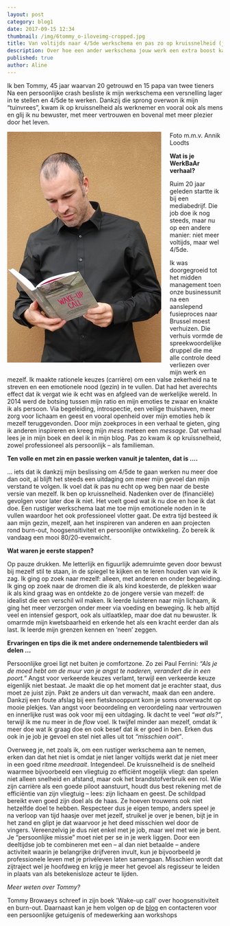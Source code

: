 ```yaml
---
layout: post
category: blog1
date: 2017-09-15 12:34
thumbnail: /img/6tommy_o-iloveimg-cropped.jpg
title: Van voltijds naar 4/5de werkschema en pas zo op kruissnelheid (jg. 1, afl. 7)
description: Over hoe een ander werkschema jouw werk een extra boost kan geven. Meer passie op minder tijd.
published: true
author: Aline
---
```


Ik ben Tommy, 45 jaar waarvan 20 getrouwd en 15 papa van twee tieners Na een persoonlijke crash besliste ik mijn werkschema een versnelling lager in te stellen en 4/5de te werken. Dankzij die sprong overwon ik mijn “tuinvrees”, kwam ik op kruissnelheid als werknemer en vooral ook als mens en glij ik nu bewuster, met meer vertrouwen en bovenal met meer plezier door het leven.

<img alt="Tommy" class="img-responsive" style="float: left;margin:0 20px 15px 0" src="/img/6tommy_o-iloveimg-resized (1).jpg">

Foto m.m.v. Annik Loodts

**Wat is je WerkBaAr verhaal?**

Ruim 20 jaar geleden startte ik bij een mediabedrijf. Die job doe ik nog steeds, maar nu op een andere manier: niet meer voltijds, maar wel 4/5de.

Ik was doorgegroeid tot het midden management toen onze businessunit na een aanslepend fusieproces naar Brussel moest verhuizen. Die verhuis vormde de spreekwoordelijke druppel die me alle controle deed verliezen over mijn werk en mezelf. Ik maakte rationele keuzes (carrière) om een valse zekerheid na te streven en een emotionele nood (gezin) in te vullen. Dat had het averechts effect dat ik vergat wie ik echt was en afgleed van de werkelijke wereld. In 2014 werd de botsing tussen mijn ratio en mijn emoties te zwaar en knakte ik als persoon. Via begeleiding, introspectie, een veilige thuishaven, meer zorg voor lichaam en geest en vooral openheid over mijn emoties heb ik mezelf teruggevonden. Door mijn zoekproces in een verhaal te gieten, ging ik anderen inspireren en kreeg mijn *mess* meteen een *message*. Dat verhaal lees je in mijn boek en deel ik in mijn blog. Pas zo kwam ik op kruissnelheid, zowel professioneel als persoonlijk – als familieman.

**Ten volle en met zin en passie werken vanuit je talenten, dat is ....**

… iets dat ik dankzij mijn beslissing om 4/5de te gaan werken nu meer doe dan ooit, al blijft het steeds een uitdaging om meer mijn gevoel dan mijn verstand te volgen. Ik voel dat ik pas nu echt op weg ben naar de beste versie van mezelf. Ik ben op kruissnelheid. Nadenken over de (financiële) gevolgen voor later doe ik niet. Het voelt goed wat ik nu doe en hoe ik dat doe. Een rustiger werkschema laat me toe mijn emotionele noden in te vullen waardoor het ook professioneel vlotter gaat. De extra tijd besteed ik aan mijn gezin, mezelf, aan het inspireren van anderen en aan projecten rond burn-out, hoogsensitiviteit en persoonlijke ontwikkeling. Zo bereik ik vandaag een mooi 80/20-evenwicht.

**Wat waren je eerste stappen?**

Op pauze drukken. Me letterlijk en figuurlijk ademruimte geven door bewust bij mezelf stil te staan, in de spiegel te kijken en te leren houden van wie ik zag. Ik ging op zoek naar mezelf: alleen, met anderen en onder begeleiding. Ik ging op zoek naar de dromen die ik als kind koesterde, de plekken waar ik als kind graag was en ontdekte zo de jongere versie van mezelf: de idealist die een verschil wil maken. Ik leerde luisteren naar mijn lichaam, ik ging het meer verzorgen onder meer via voeding en beweging. Ik heb altijd veel en intensief gesport, ook als uitlaatklep, maar doe dat nu bewuster. Ik omarmde mijn kwetsbaarheid en erkende het als een kracht eerder dan als last. Ik leerde mijn grenzen kennen en ‘neen’ zeggen.  

**Ervaringen en tips die ik met andere ondernemende talentbieders wil delen ...**

Persoonlijke groei ligt net buiten je comfortzone. Zo zei Paul Ferrini: *“Als je de moed hebt om de muur van je angst te naderen, verandert die in een poort.”* Angst voor verkeerde keuzes verlamt, terwijl een verkeerde keuze eigenlijk niet bestaat. Je maakt die op het moment dat je erachter staat, dus moet ze juist zijn. Pakt ze anders uit dan verwacht, maak dan een andere. Dankzij een foute afslag bij een fietsknooppunt kom je soms onverwacht op mooie plekjes. Van angst voor beoordeling en veroordeling naar vertrouwen en innerlijke rust was ook voor mij een uitdaging. Ik dacht te veel *“wat als?”*, terwijl ik me nu meer in de *flow* voel. Ik twijfel minder aan mezelf, omdat ik meer doe wat ik graag doe en ook besef dat ik er goed in ben. Erken dus ook in je job je gevoel en stel niet alles uit tot *“misschien ooit”*.

Overweeg je, net zoals ik, om een rustiger werkschema aan te nemen, erken dan dat het niet is omdat je niet langer voltijds werkt dat je niet meer in een goed ritme *meedraait*. Integendeel. De kruissnelheid is de snelheid waarmee bijvoorbeeld een vliegtuig zo efficiënt mogelijk vliegt: dan spelen niet alleen snelheid en afstand, maar ook het brandstofverbruik een rol. Wie zijn carrière als een goede piloot aanstuurt, houdt dus best rekening met de efficiëntie van zijn vliegtuig – lees: zijn lichaam en geest. De schildpad bereikt even goed zijn doel als de haas. Ze hoeven trouwens ook niet hetzelfde doel te hebben. Respecteer dus je eigen tempo, anders speel je na verloop van tijd haasje over met jezelf, struikel je over je benen, bijt je in het zand en glipt je dat waarvoor je het deed misschien wel door de vingers. Vereenzelvig je dus niet enkel met je job, maar wel met wie je bent. Je “persoonlijke missie” moet niet per se in je werk liggen. Door een deeltijdse job te combineren met een – al dan niet betaalde – andere activiteit waarin je belangrijke drijfveren invult, kun je bijvoorbeeld je professionele leven met je privéleven laten samengaan. Misschien wordt dat zijtraject wel je hoofdweg en krijg je meer het gevoel als regisseur te leiden in plaats van als betekenisloze acteur te lijden.

*Meer weten over Tommy?*

Tommy Browaeys schreef in zijn boek 'Wake-up call' over hoogsensitiviteit en burn-out. Daarnaast kan je hem volgen op de [blog](https://waarjewerkelijkademt.be/) en contacteren voor een persoonlijke getuigenis of medewerking aan workshops
